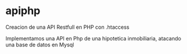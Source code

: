# apiphp
Creacion de una API Restfull en PHP con .htaccess

Implementamos una API en Php de una hipotetica inmobiliaria, atacando una base de datos en Mysql



